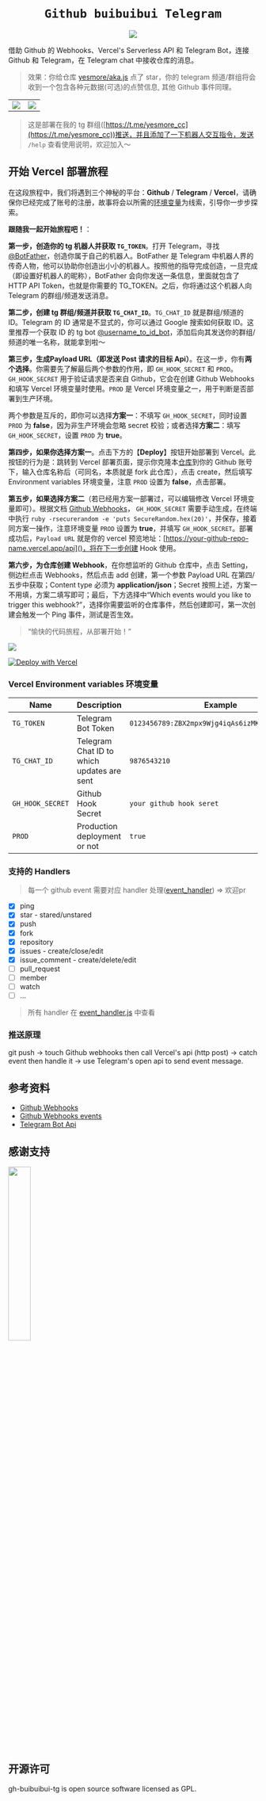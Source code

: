 <div align="center">
    <h1><code>Github buibuibui Telegram</code></h1> 
</div>

<!-- <div align="center">
    <a href="https://github.com/yesmore/aka.js">
    	<img src="https://img.shields.io/github/stars/yesmore/gh-buibuibui-tg.svg?logo=github" alt="star"/>
    </a>
    <a href="https://github.com/yesmore/aka.js">
    	<img src="https://img.shields.io/github/license/yesmore/gh-buibuibui-tg" alt="GPL"/>
    </a>
</div> -->

<div align="center">
  <img src="https://i.postimg.cc/3wL5dCw7/about.png">
</div>

借助 Github 的 Webhooks、Vercel's Serverless API 和 Telegram Bot，连接 Github 和 Telegram，在 Telegram chat 中接收仓库的消息。

> 效果：你给仓库 [yesmore/aka.js](https://github.com/yesmore/aka.js) 点了 star，你的 telegram 频道/群组将会收到一个包含各种元数据(可选)的点赞信息, 其他 Github 事件同理。

<table style="border:none">
<tr>
<td align='center'><img src='https://i.postimg.cc/C1zyDBZ8/deploy1.png'/></td>
<td align='center'><img src='https://i.postimg.cc/hjwk0Dx5/deploy2.png'/></td>
</tr>
</table>

> 这是部署在我的 tg 群组([https://t.me/yesmore_cc](https://t.me/yesmore_cc))推送，并且添加了一下机器人交互指令，发送 `/help` 查看使用说明，欢迎加入～

## 开始 Vercel 部署旅程

在这段旅程中，我们将遇到三个神秘的平台：**Github** / **Telegram** / **Vercel**，请确保你已经完成了账号的注册，故事将会以所需的[环境变量](#Vercel-Environment-variables-环境变量)为线索，引导你一步步探索。

**跟随我一起开始旅程吧！**：

**第一步，创造你的 tg 机器人并获取 `TG_TOKEN`**。打开 Telegram，寻找 [@BotFather](https://t.me/BotFather)，创造你属于自己的机器人。BotFather 是 Telegram 中机器人界的传奇人物，他可以协助你创造出小小的机器人。按照他的指导完成创造，一旦完成（即设置好机器人的昵称），BotFather 会向你发送一条信息，里面就包含了 HTTP API Token，也就是你需要的 TG_TOKEN。之后，你将通过这个机器人向 Telegram 的群组/频道发送消息。

**第二步，创建 tg 群组/频道并获取 `TG_CHAT_ID`**。`TG_CHAT_ID` 就是群组/频道的 ID。Telegram 的 ID 通常是不显式的，你可以通过 Google 搜索如何获取 ID。这里推荐一个获取 ID 的 tg bot [@username_to_id_bot](https://t.me/username_to_id_bot)，添加后向其发送你的群组/频道的唯一名称，就能拿到啦～

**第三步，生成Payload URL（即发送 Post 请求的目标 Api）**。在这一步，你有**两个选择**。你需要先了解最后两个参数的作用，即 `GH_HOOK_SECRET` 和 `PROD`。`GH_HOOK_SECRET` 用于验证请求是否来自 Github，它会在创建 Github Webhooks 和填写 Vercel 环境变量时使用。`PROD` 是 Vercel 环境变量之一，用于判断是否部署到生产环境。

两个参数是互斥的，即你可以选择**方案一**：不填写 `GH_HOOK_SECRET`，同时设置 `PROD` 为 **false**，因为非生产环境会忽略 secret 校验；或者选择**方案二**：填写 `GH_HOOK_SECRET`，设置 `PROD` 为 **true**。

**第四步，如果你选择方案一**。点击下方的【**Deploy**】按钮开始部署到 Vercel。此按钮的行为是：跳转到 Vercel 部署页面，提示你克隆本[仓库](https://github.com/yesmore/gh-buibuibui-tg)到你的 Github 账号下，输入仓库名称后（可同名，本质就是 fork 此仓库），点击 create，然后填写 Environment variables 环境变量，注意 `PROD` 设置为 **false**，点击部署。

**第五步，如果选择方案二**（若已经用方案一部署过，可以编辑修改 Vercel 环境变量即可）。根据文档 [Github Webhooks](https://docs.github.com/zh/developers/webhooks-and-events/webhooks/about-webhooks)，
`GH_HOOK_SECRET` 需要手动生成，在终端中执行 `ruby -rsecurerandom -e 'puts SecureRandom.hex(20)'`，并保存，接着同方案一操作，注意环境变量 `PROD` 设置为 **true**，并填写 `GH_HOOK_SECRET`。部署成功后，`Payload URL` 就是你的 vercel 预览地址：[https://your-github-repo-name.vercel.app/api]()，将在下一步创建 Hook 使用。

**第六步，为仓库创建 Webhook**，在你想监听的 Github 仓库中，点击 Setting，侧边栏点击 Webhooks，然后点击 add 创建，第一个参数 Payload URL 在第四/五步中获取；Content type 必须为 **application/json**；Secret 按照上述，方案一不用填，方案二填写即可；最后，下方选择中“Which events would you like to trigger this webhook?”，选择你需要监听的仓库事件，然后创建即可，第一次创建会触发一个 Ping 事件，测试是否生效。

> “愉快的代码旅程，从部署开始！”

![](https://i.postimg.cc/C5qWP3sL/hook.png)

[![Deploy with Vercel](https://vercel.com/button)](https://vercel.com/new/git/external?repository-url=https%3A%2F%2Fgithub.com%2Fyesmore%2Fgh-buibuibui-tg&env=TG_TOKEN,TG_CHAT_ID,GH_HOOK_SECRET,PROD&envDescription=Environment%20variables%20needed%20to%20setup%20notifier&envLink=https%3A%2F%2Fgithub.com%2Fyesmore%2Fgh-buibuibui-tg%23environment-variables&project-name=gh-buibuibui-tg&repo-name=gh-buibuibui-tg)

### Vercel Environment variables 环境变量

| Name             | Description                                | Example                                         |
| ---------------- | ------------------------------------------ | ----------------------------------------------- |
| `TG_TOKEN`       | Telegram Bot Token                         | `0123456789:ZBX2mpx9Wjg4iqAs6izMKDXVgVV92dOA0a` |
| `TG_CHAT_ID`     | Telegram Chat ID to which updates are sent | `9876543210`                                    |
| `GH_HOOK_SECRET` | Github Hook Secret                         | `your github hook seret`                        |
| `PROD`           | Production deployment or not               | `true`                                          |


### 支持的 Handlers

> 每一个 github event 需要对应 handler 处理([event_handler](/core/event_handler.js)) => 欢迎pr

  - [x] ping
  - [x] star - stared/unstared
  - [x] push
  - [x] fork
  - [x] repository
  - [x] issues - create/close/edit
  - [x] issue_comment - create/delete/edit
  - [ ] pull_request
  - [ ] member
  - [ ] watch
  - [ ] ...

</details>

> 所有 handler 在 [event_handler.js]([/core/event_handler.js](https://github.com/yesmore/gh-buibuibui-tg/blob/main/core/event_handler.js)) 中查看

### 推送原理

git push -> touch Github webhooks then call Vercel's api (http post) -> catch event then handle it -> use Telegram's open api to send event message. 

## 参考资料

- [Github Webhooks](https://docs.github.com/zh/developers/webhooks-and-events/webhooks/about-webhooks)
- [Github Webhooks events ](https://docs.github.com/zh/developers/webhooks-and-events/webhooks/webhook-events-and-payloads)
- [Telegram Bot Api](https://core.telegram.org/api)

## 感谢支持

<div><a href="https://jb.gg/OpenSourceSupport"><img  width="30%" src="https://resources.jetbrains.com/storage/products/company/brand/logos/jb_beam.png"></a>

## 开源许可

gh-buibuibui-tg is open source software licensed as GPL.